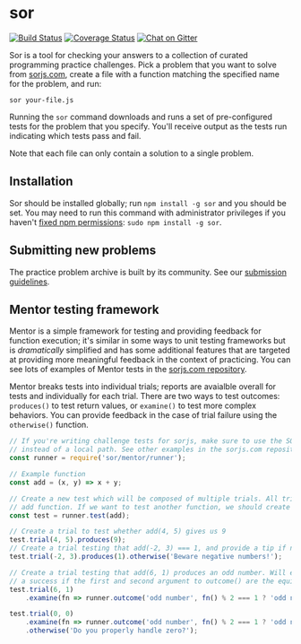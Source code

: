 # sor

[![Build Status](https://travis-ci.org/anyweez/sor.svg?branch=master)](https://travis-ci.org/anyweez/sor)
[![Coverage Status](https://coveralls.io/repos/github/anyweez/sor/badge.svg?branch=master)](https://coveralls.io/github/anyweez/sor?branch=master)
[![Chat on Gitter](https://badges.gitter.im/anyweez/sor.png)](https://gitter.im/sorjs/Lobby)

Sor is a tool for checking your answers to a collection of curated programming practice challenges. Pick a problem that you want to solve from [sorjs.com](https://sorjs.com), create a file with a function matching the specified name for the problem, and run:

```
sor your-file.js
```

Running the `sor` command downloads and runs a set of pre-configured tests for the problem that you specify. You'll receive output as the tests run indicating which tests pass and fail.

Note that each file can only contain a solution to a single problem.

## Installation

Sor should be installed globally; run `npm install -g sor` and you should be set. You may need to run this command with administrator privileges if you haven't [fixed npm permissions](https://docs.npmjs.com/getting-started/fixing-npm-permissions): `sudo npm install -g sor`.

## Submitting new problems

The practice problem archive is built by its community. See our [submission guidelines](https://github.com/anyweez/sorjs.com#submitting-challenges).

## Mentor testing framework

Mentor is a simple framework for testing and providing feedback for function execution; it's similar in some ways to unit testing frameworks but is *dramatically* simplified and has some additional features that are targeted at providing more meaningful feedback in the context of practicing. You can see lots of examples of Mentor tests in the [sorjs.com repository](https://github.com/anyweez/sorjs.com/tree/master/challenges).

Mentor breaks tests into individual trials; reports are avaialble overall for tests and individually for each trial. There are two ways to test outcomes: `produces()` to test return values, or `examine()` to test more complex behaviors. You can provide feedback in the case of trial failure
using the `otherwise()` function.

```javascript
// If you're writing challenge tests for sorjs, make sure to use the SOR_MENTOR_PATH env variable
// instead of a local path. See other examples in the sorjs.com repository.
const runner = require('sor/mentor/runner');

// Example function
const add = (x, y) => x + y;

// Create a new test which will be composed of multiple trials. All trials will be targeted at the 
// add function. If we want to test another function, we should create another test.
const test = runner.test(add);

// Create a trial to test whether add(4, 5) gives us 9
test.trial(4, 5).produces(9); 
// Create a trial testing that add(-2, 3) === 1, and provide a tip if not
test.trial(-2, 3).produces(1).otherwise('Beware negative numbers!');

// Create a trial testing that add(6, 1) produces an odd number. Will evaluate to
// a success if the first and second argument to outcome() are the equivalent, or a failure otherwise.
test.trial(6, 1)
    .examine(fn => runner.outcome('odd number', fn() % 2 === 1 ? 'odd number' : 'even number'));

test.trial(0, 0)
    .examine(fn => runner.outcome('odd number', fn() % 2 === 1 ? 'odd number' : 'even number'))
    .otherwise('Do you properly handle zero?');
```